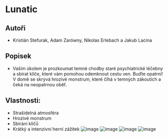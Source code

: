 # Lunatic
## Autoři
- Kristián Stefurak, Adam Zarówny, Nikolas Erlebach a Jakub Lacina
## Popisek
- Vaším úkolem je prozkoumat temné chodby staré psychiatrické léčebny a sbírat klíče, které vám pomohou odemknout cestu ven. Buďte opatrní! V domě se skrývá hrozivé monstrum, které číhá v temných zákoutích a čeká na neopatrnou oběť.

## Vlastnosti:
- Strašidelná atmosféra
- Hrozivé monstrum
- Sbírání klíčů
- Krátký a intenzivní herní zážitek
![image](https://github.com/KordyDX/Lunatic/assets/76947058/61300160-e49c-4a66-a2dc-acb9165e3ee2)
![image](https://github.com/KordyDX/Lunatic/assets/76947058/9b52b6fd-4574-4dbe-aa41-4357e37126d8)
![image](https://github.com/KordyDX/Lunatic/assets/76947058/05754302-3928-4b7a-a59c-2862542a87d4)
![image](https://github.com/KordyDX/Lunatic/assets/76947058/c0077ab3-1cd2-408f-b6d0-3ba3b816585c)
